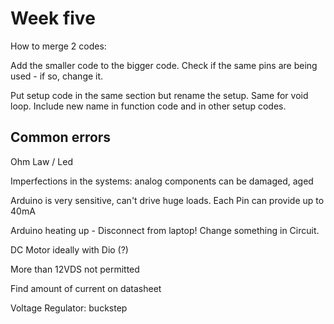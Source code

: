 # Week five

How to merge 2 codes:

Add the smaller code to the bigger code. Check if the same pins are being used - if so, change it.

Put setup code in the same section but rename the setup. Same for void loop. Include new name in function code and in other setup codes.

## Common errors

Ohm Law / Led

Imperfections in the systems: analog components can be damaged, aged

Arduino is very sensitive, can't drive huge loads. Each Pin can provide up to 40mA

Arduino heating up - Disconnect from laptop! Change something in Circuit.

DC Motor ideally with Dio (?) 

More than 12VDS not permitted

Find amount of current on datasheet

Voltage Regulator: buckstep
